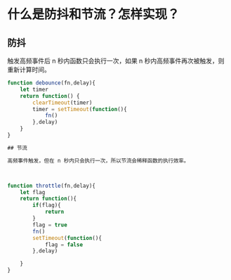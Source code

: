 # 什么是防抖和节流？怎样实现？

## 防抖

触发高频事件后 n 秒内函数只会执行一次，如果 n 秒内高频事件再次被触发，则重新计算时间。

```js   
function debounce(fn,delay){
    let timer
    return function() {
        clearTimeout(timer)
        timer = setTimeout(function(){
            fn()
        },delay)
    }
}

## 节流

高频事件触发，但在 n 秒内只会执行一次，所以节流会稀释函数的执行效率。



function throttle(fn,delay){
    let flag
    return function(){
        if(flag){
            return 
        }
        flag = true
        fn()
        setTimeout(function(){
            flag = false
        },delay)

    }
}